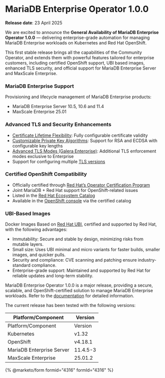 # MariaDB Enterprise Operator 1.0.0

**Release date**: 23 April 2025

We are excited to announce the **General Availability of MariaDB Enterprise Operator 1.0.0** — delivering enterprise-grade automation for managing MariaDB Enterprise workloads on Kubernetes and Red Hat OpenShift.

This first stable release brings all the capabilities of the Community Operator, and extends them with powerful features tailored for enterprise customers, including certified OpenShift support, UBI based images, enhanced TLS security, and official support for MariaDB Enterprise Server and MaxScale Enterprise.

### MariaDB Enterprise Support

Provisioning and lifecycle management of MariaDB Enterprise products:

* MariaDB Enterprise Server 10.5, 10.6 and 11.4
* MaxScale Enterprise 25.01

### Advanced TLS and Security Enhancements

* [Certificate Lifetime Flexibility](broken-reference): Fully configurable certificate validity
* [Customizable Private Key Algorithms](broken-reference): Support for RSA and ECDSA with configurable key lengths
* [Advanced TLS Modes (Galera Enterprise)](broken-reference): Additional TLS enforcement modes exclusive to Enterprise
* Support for configuring multiple [TLS versions](broken-reference)

### Certified OpenShift Compatibility

* Officially certified through [Red Hat’s Operator Certification Program](https://connect.redhat.com/en/partner-with-us/red-hat-openshift-certification)
* Joint MariaDB + Red Hat support for OpenShift-related issues
* Listed in the [Red Hat Ecosystem Catalog](https://catalog.redhat.com/software/container-stacks/detail/65789bcbe17f1b31944acb1d)
* Available in the [OpenShift console](broken-reference) via the certified catalog

### UBI-Based Images

Docker Images Based on [Red Hat UBI](https://catalog.redhat.com/software/base-images), certified and supported by Red Hat, with the following advantages:

* Immutability: Secure and stable by design, minimizing risks from mutable layers.
* Small size: Uses UBI minimal and micro variants for faster builds, smaller images, and quicker pulls.
* Security and compliance: CVE scanning and patching ensure industry-standard compliance.
* Enterprise-grade support: Maintained and supported by Red Hat for reliable updates and long-term stability.

MariaDB Enterprise Operator 1.0.0 is a major release, providing a secure, scalable, and OpenShift-certified solution to manage MariaDB Enterprise workloads. Refer to the [documentation](broken-reference) for detailed information.

The current release has been tested with the following versions:

| Platform/Component        | Version  |
| ------------------------- | -------- |
| Platform/Component        | Version  |
| Kubernetes                | v1.32    |
| OpenShift                 | v4.18.1  |
| MariaDB Enterprise Server | 11.4.5-3 |
| MaxScale Enterprise       | 25.01.2  |

{% @marketo/form formid="4316" formId="4316" %}
